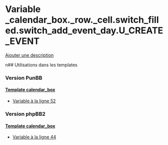 # Variable _calendar_box._row._cell.switch_filled.switch_add_event_day.U_CREATE_EVENT
[Ajouter une description](https://fa-tvars.appspot.com/_calendar_box._row._cell.switch_filled.switch_add_event_day.U_CREATE_EVENT)

n## Utilisations dans les templates

### Version PunBB

#### [Template calendar_box](punbb/calendar_box.md)
* [Variable à la ligne 52](../punbb/calendar_box.tpl#L52)

### Version phpBB2

#### [Template calendar_box](subsilver/calendar_box.md)
* [Variable à la ligne 44](../subsilver/calendar_box.tpl#L44)